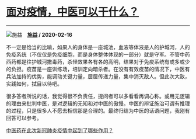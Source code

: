 # [面对疫情，中医可以干什么？](https://www.zhihu.com/answer/1019242956)

------------------------------------------------------------

![施益](https://pic1.zhimg.com/v2-c5a798c6c61d3e2ca4e4613a321c8cbf.jpg?source=1940ef5c "施益")&emsp;**[施益](https://www.zhihu.com/people/shi-yi-20-24) / 2020-02-16**

不一定是恰当的比喻，如果人的身体是一座城池，血液等体液是人的护城河，人的免疫系统（不仅仅是免疫细胞，而是身体整体体现的一部分）就是守军。不管中药西药都是往护城河撒毒药，杀怪效果各有各的高明，结果对于免疫系统有或多或少的负担。疫苗是一座训练场，培训定向暗杀者。在没有有效疫苗的情况下，中医有兵法加持的优势，能调动关键力量，层层传递力量，集中消灭敌人。但此次大敌，实践如何，拭目以待吧。

很多答者所说的话，我觉得很不负责任，提问者可以多看看再调心称。或用无逻辑的理由来批判中医，是对逻辑的无知和对中医的傲慢。中医的辨证施治可谓有推理的过程，只是很多人不愿去相信那是合理的。最终归结为中医的话语问题，我刚有回答可以参考。

[中医药在此次新冠肺炎疫情中起到了哪些作用？](https://www.zhihu.com/question/370162778/answer/1018597594)

